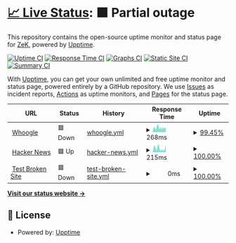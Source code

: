 # [📈 Live Status](https://demo.upptime.js.org): <!--live status--> **🟧 Partial outage**

This repository contains the open-source uptime monitor and status page for [ZeK](https://demo.upptime.js.org), powered by [Upptime](https://github.com/upptime/upptime).

[![Uptime CI](https://github.com/zekxtreme/Monitor/workflows/Uptime%20CI/badge.svg)](https://github.com/zekxtreme/Monitor/actions?query=workflow%3A%22Uptime+CI%22)
[![Response Time CI](https://github.com/zekxtreme/Monitor/workflows/Response%20Time%20CI/badge.svg)](https://github.com/zekxtreme/Monitor/actions?query=workflow%3A%22Response+Time+CI%22)
[![Graphs CI](https://github.com/zekxtreme/Monitor/workflows/Graphs%20CI/badge.svg)](https://github.com/zekxtreme/Monitor/actions?query=workflow%3A%22Graphs+CI%22)
[![Static Site CI](https://github.com/zekxtreme/Monitor/workflows/Static%20Site%20CI/badge.svg)](https://github.com/zekxtreme/Monitor/actions?query=workflow%3A%22Static+Site+CI%22)
[![Summary CI](https://github.com/zekxtreme/Monitor/workflows/Summary%20CI/badge.svg)](https://github.com/zekxtreme/Monitor/actions?query=workflow%3A%22Summary+CI%22)

With [Upptime](https://upptime.js.org), you can get your own unlimited and free uptime monitor and status page, powered entirely by a GitHub repository. We use [Issues](https://github.com/zekxtreme/Monitor/issues) as incident reports, [Actions](https://github.com/zekxtreme/Monitor/actions) as uptime monitors, and [Pages](https://demo.upptime.js.org) for the status page.

<!--start: status pages-->
<!-- This summary is generated by Upptime (https://github.com/upptime/upptime) -->
<!-- Do not edit this manually, your changes will be overwritten -->
<!-- prettier-ignore -->
| URL | Status | History | Response Time | Uptime |
| --- | ------ | ------- | ------------- | ------ |
| <img alt="" src="https://favicons.githubusercontent.com/search.shadowhunter.eu.org" height="13"> [Whoogle](https://search.shadowhunter.eu.org/?cookies_disabled=1) | 🟥 Down | [whoogle.yml](https://github.com/ZekXtreme/Monitor/commits/HEAD/history/whoogle.yml) | <details><summary><img alt="Response time graph" src="./graphs/whoogle/response-time-week.png" height="20"> 268ms</summary><br><a href="https://demo.upptime.js.org/history/whoogle"><img alt="Response time 314" src="https://img.shields.io/endpoint?url=https%3A%2F%2Fraw.githubusercontent.com%2FZekXtreme%2FMonitor%2FHEAD%2Fapi%2Fwhoogle%2Fresponse-time.json"></a><br><a href="https://demo.upptime.js.org/history/whoogle"><img alt="24-hour response time 229" src="https://img.shields.io/endpoint?url=https%3A%2F%2Fraw.githubusercontent.com%2FZekXtreme%2FMonitor%2FHEAD%2Fapi%2Fwhoogle%2Fresponse-time-day.json"></a><br><a href="https://demo.upptime.js.org/history/whoogle"><img alt="7-day response time 268" src="https://img.shields.io/endpoint?url=https%3A%2F%2Fraw.githubusercontent.com%2FZekXtreme%2FMonitor%2FHEAD%2Fapi%2Fwhoogle%2Fresponse-time-week.json"></a><br><a href="https://demo.upptime.js.org/history/whoogle"><img alt="30-day response time 283" src="https://img.shields.io/endpoint?url=https%3A%2F%2Fraw.githubusercontent.com%2FZekXtreme%2FMonitor%2FHEAD%2Fapi%2Fwhoogle%2Fresponse-time-month.json"></a><br><a href="https://demo.upptime.js.org/history/whoogle"><img alt="1-year response time 314" src="https://img.shields.io/endpoint?url=https%3A%2F%2Fraw.githubusercontent.com%2FZekXtreme%2FMonitor%2FHEAD%2Fapi%2Fwhoogle%2Fresponse-time-year.json"></a></details> | <details><summary><a href="https://demo.upptime.js.org/history/whoogle">99.45%</a></summary><a href="https://demo.upptime.js.org/history/whoogle"><img alt="All-time uptime 99.91%" src="https://img.shields.io/endpoint?url=https%3A%2F%2Fraw.githubusercontent.com%2FZekXtreme%2FMonitor%2FHEAD%2Fapi%2Fwhoogle%2Fuptime.json"></a><br><a href="https://demo.upptime.js.org/history/whoogle"><img alt="24-hour uptime 96.13%" src="https://img.shields.io/endpoint?url=https%3A%2F%2Fraw.githubusercontent.com%2FZekXtreme%2FMonitor%2FHEAD%2Fapi%2Fwhoogle%2Fuptime-day.json"></a><br><a href="https://demo.upptime.js.org/history/whoogle"><img alt="7-day uptime 99.45%" src="https://img.shields.io/endpoint?url=https%3A%2F%2Fraw.githubusercontent.com%2FZekXtreme%2FMonitor%2FHEAD%2Fapi%2Fwhoogle%2Fuptime-week.json"></a><br><a href="https://demo.upptime.js.org/history/whoogle"><img alt="30-day uptime 99.77%" src="https://img.shields.io/endpoint?url=https%3A%2F%2Fraw.githubusercontent.com%2FZekXtreme%2FMonitor%2FHEAD%2Fapi%2Fwhoogle%2Fuptime-month.json"></a><br><a href="https://demo.upptime.js.org/history/whoogle"><img alt="1-year uptime 99.91%" src="https://img.shields.io/endpoint?url=https%3A%2F%2Fraw.githubusercontent.com%2FZekXtreme%2FMonitor%2FHEAD%2Fapi%2Fwhoogle%2Fuptime-year.json"></a></details>
| <img alt="" src="https://favicons.githubusercontent.com/news.ycombinator.com" height="13"> [Hacker News](https://news.ycombinator.com) | 🟩 Up | [hacker-news.yml](https://github.com/ZekXtreme/Monitor/commits/HEAD/history/hacker-news.yml) | <details><summary><img alt="Response time graph" src="./graphs/hacker-news/response-time-week.png" height="20"> 215ms</summary><br><a href="https://demo.upptime.js.org/history/hacker-news"><img alt="Response time 229" src="https://img.shields.io/endpoint?url=https%3A%2F%2Fraw.githubusercontent.com%2FZekXtreme%2FMonitor%2FHEAD%2Fapi%2Fhacker-news%2Fresponse-time.json"></a><br><a href="https://demo.upptime.js.org/history/hacker-news"><img alt="24-hour response time 370" src="https://img.shields.io/endpoint?url=https%3A%2F%2Fraw.githubusercontent.com%2FZekXtreme%2FMonitor%2FHEAD%2Fapi%2Fhacker-news%2Fresponse-time-day.json"></a><br><a href="https://demo.upptime.js.org/history/hacker-news"><img alt="7-day response time 215" src="https://img.shields.io/endpoint?url=https%3A%2F%2Fraw.githubusercontent.com%2FZekXtreme%2FMonitor%2FHEAD%2Fapi%2Fhacker-news%2Fresponse-time-week.json"></a><br><a href="https://demo.upptime.js.org/history/hacker-news"><img alt="30-day response time 242" src="https://img.shields.io/endpoint?url=https%3A%2F%2Fraw.githubusercontent.com%2FZekXtreme%2FMonitor%2FHEAD%2Fapi%2Fhacker-news%2Fresponse-time-month.json"></a><br><a href="https://demo.upptime.js.org/history/hacker-news"><img alt="1-year response time 229" src="https://img.shields.io/endpoint?url=https%3A%2F%2Fraw.githubusercontent.com%2FZekXtreme%2FMonitor%2FHEAD%2Fapi%2Fhacker-news%2Fresponse-time-year.json"></a></details> | <details><summary><a href="https://demo.upptime.js.org/history/hacker-news">100.00%</a></summary><a href="https://demo.upptime.js.org/history/hacker-news"><img alt="All-time uptime 100.00%" src="https://img.shields.io/endpoint?url=https%3A%2F%2Fraw.githubusercontent.com%2FZekXtreme%2FMonitor%2FHEAD%2Fapi%2Fhacker-news%2Fuptime.json"></a><br><a href="https://demo.upptime.js.org/history/hacker-news"><img alt="24-hour uptime 100.00%" src="https://img.shields.io/endpoint?url=https%3A%2F%2Fraw.githubusercontent.com%2FZekXtreme%2FMonitor%2FHEAD%2Fapi%2Fhacker-news%2Fuptime-day.json"></a><br><a href="https://demo.upptime.js.org/history/hacker-news"><img alt="7-day uptime 100.00%" src="https://img.shields.io/endpoint?url=https%3A%2F%2Fraw.githubusercontent.com%2FZekXtreme%2FMonitor%2FHEAD%2Fapi%2Fhacker-news%2Fuptime-week.json"></a><br><a href="https://demo.upptime.js.org/history/hacker-news"><img alt="30-day uptime 100.00%" src="https://img.shields.io/endpoint?url=https%3A%2F%2Fraw.githubusercontent.com%2FZekXtreme%2FMonitor%2FHEAD%2Fapi%2Fhacker-news%2Fuptime-month.json"></a><br><a href="https://demo.upptime.js.org/history/hacker-news"><img alt="1-year uptime 99.99%" src="https://img.shields.io/endpoint?url=https%3A%2F%2Fraw.githubusercontent.com%2FZekXtreme%2FMonitor%2FHEAD%2Fapi%2Fhacker-news%2Fuptime-year.json"></a></details>
| <img alt="" src="https://favicons.githubusercontent.com/thissitedoesnotexist.koj.co" height="13"> [Test Broken Site](https://thissitedoesnotexist.koj.co) | 🟥 Down | [test-broken-site.yml](https://github.com/ZekXtreme/Monitor/commits/HEAD/history/test-broken-site.yml) | <details><summary><img alt="Response time graph" src="./graphs/test-broken-site/response-time-week.png" height="20"> 0ms</summary><br><a href="https://demo.upptime.js.org/history/test-broken-site"><img alt="Response time 0" src="https://img.shields.io/endpoint?url=https%3A%2F%2Fraw.githubusercontent.com%2FZekXtreme%2FMonitor%2FHEAD%2Fapi%2Ftest-broken-site%2Fresponse-time.json"></a><br><a href="https://demo.upptime.js.org/history/test-broken-site"><img alt="24-hour response time 0" src="https://img.shields.io/endpoint?url=https%3A%2F%2Fraw.githubusercontent.com%2FZekXtreme%2FMonitor%2FHEAD%2Fapi%2Ftest-broken-site%2Fresponse-time-day.json"></a><br><a href="https://demo.upptime.js.org/history/test-broken-site"><img alt="7-day response time 0" src="https://img.shields.io/endpoint?url=https%3A%2F%2Fraw.githubusercontent.com%2FZekXtreme%2FMonitor%2FHEAD%2Fapi%2Ftest-broken-site%2Fresponse-time-week.json"></a><br><a href="https://demo.upptime.js.org/history/test-broken-site"><img alt="30-day response time 0" src="https://img.shields.io/endpoint?url=https%3A%2F%2Fraw.githubusercontent.com%2FZekXtreme%2FMonitor%2FHEAD%2Fapi%2Ftest-broken-site%2Fresponse-time-month.json"></a><br><a href="https://demo.upptime.js.org/history/test-broken-site"><img alt="1-year response time 0" src="https://img.shields.io/endpoint?url=https%3A%2F%2Fraw.githubusercontent.com%2FZekXtreme%2FMonitor%2FHEAD%2Fapi%2Ftest-broken-site%2Fresponse-time-year.json"></a></details> | <details><summary><a href="https://demo.upptime.js.org/history/test-broken-site">100.00%</a></summary><a href="https://demo.upptime.js.org/history/test-broken-site"><img alt="All-time uptime 100.00%" src="https://img.shields.io/endpoint?url=https%3A%2F%2Fraw.githubusercontent.com%2FZekXtreme%2FMonitor%2FHEAD%2Fapi%2Ftest-broken-site%2Fuptime.json"></a><br><a href="https://demo.upptime.js.org/history/test-broken-site"><img alt="24-hour uptime 100.00%" src="https://img.shields.io/endpoint?url=https%3A%2F%2Fraw.githubusercontent.com%2FZekXtreme%2FMonitor%2FHEAD%2Fapi%2Ftest-broken-site%2Fuptime-day.json"></a><br><a href="https://demo.upptime.js.org/history/test-broken-site"><img alt="7-day uptime 100.00%" src="https://img.shields.io/endpoint?url=https%3A%2F%2Fraw.githubusercontent.com%2FZekXtreme%2FMonitor%2FHEAD%2Fapi%2Ftest-broken-site%2Fuptime-week.json"></a><br><a href="https://demo.upptime.js.org/history/test-broken-site"><img alt="30-day uptime 100.00%" src="https://img.shields.io/endpoint?url=https%3A%2F%2Fraw.githubusercontent.com%2FZekXtreme%2FMonitor%2FHEAD%2Fapi%2Ftest-broken-site%2Fuptime-month.json"></a><br><a href="https://demo.upptime.js.org/history/test-broken-site"><img alt="1-year uptime 100.00%" src="https://img.shields.io/endpoint?url=https%3A%2F%2Fraw.githubusercontent.com%2FZekXtreme%2FMonitor%2FHEAD%2Fapi%2Ftest-broken-site%2Fuptime-year.json"></a></details>

<!--end: status pages-->

[**Visit our status website →**](https://demo.upptime.js.org)

## 📄 License

- Powered by: [Upptime](https://github.com/upptime/upptime)
